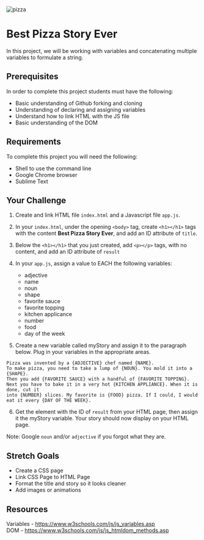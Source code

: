 ![pizza](https://i.amz.mshcdn.com/2_-un3XI1iF1MTurlOA6UIAcAtg=/950x534/filters:quality(90)/https%3A%2F%2Fblueprint-api-production.s3.amazonaws.com%2Fuploads%2Fcard%2Fimage%2F591556%2Fb3aa79dd-72af-4d98-9c91-65150d350b7b.jpg)

# Best Pizza Story Ever
In this project, we will be working with variables and concatenating multiple variables to formulate a string.

## Prerequisites
In order to complete this project students must have the following:
  - Basic understanding of Github forking and cloning
  - Understanding of declaring and assigning variables
  - Understand how to link HTML with the JS file
  - Basic understanding of the DOM

## Requirements
To complete this project you will need the following:
  - Shell to use the command line
  - Google Chrome browser
  - Sublime Text

## Your Challenge
1. Create and link HTML file `index.html` and a Javascript file `app.js`.
2. In your `index.html`, under the opening `<body>` tag, create `<h1></h1>` tags with the content **Best Pizza Story Ever**, and add an ID attribute of `title`.
3. Below the `<h1></h1>` that you just created, add `<p></p>` tags, with no content, and add an ID attribute of `result`
4. In your `app.js`, assign a value to EACH the following variables:
    - adjective
    - name
    - noun
    - shape
    - favorite sauce
    - favorite topping
    - kitchen applicance
    - number
    - food
    - day of the week

5. Create a new variable called myStory and assign it to the paragraph below. Plug in your variables in the appropriate areas.

```
Pizza was invented by a {ADJECTIVE} chef named {NAME}.
To make pizza, you need to take a lump of {NOUN}. You mold it into a {SHAPE}.
Then you add {FAVORITE SAUCE} with a handful of {FAVORITE TOPPING}.
Next you have to bake it in a very hot {KITCHEN APPLIANCE}. When it is done, cut it
into {NUMBER} slices. My favorite is {FOOD} pizza. If I could, I would eat it every {DAY OF THE WEEK}.
```

6. Get the element with the ID of `result` from your HTML page, then assign it the myStory variable. Your story should now display on your HTML page.

Note:
  Google `noun` and/or `adjective` if you forgot what they are.

## Stretch Goals
- Create a CSS page
- Link CSS Page to HTML Page
- Format the title and story so it looks cleaner
- Add images or animations

## Resources
Variables - https://www.w3schools.com/js/js_variables.asp<br>
DOM - https://www.w3schools.com/js/js_htmldom_methods.asp

